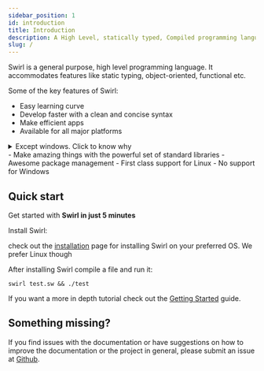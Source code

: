 ```yaml
---
sidebar_position: 1
id: introduction
title: Introduction
description: A High Level, statically typed, Compiled programming language
slug: /
---
```


Swirl is a general purpose, high level programming language. It accommodates features like static typing, object-oriented, functional etc.

Some of the key features of Swirl:
-   Easy learning curve
-   Develop faster with a clean and concise syntax
-   Make efficient apps
-   Available for all major platforms
<details>
  <summary>Except windows. Click to know why</summary>
  <div>
    <div>Because it sucks. We don't consider it a OS. Move to Linux</div>
  </div>
</details>
-   Make amazing things with the powerful set of standard libraries
-   Awesome package management
-   First class support for Linux
-   No support for Windows

## Quick start

Get started with **Swirl in just 5 minutes**

Install Swirl:

check out the [installation](getting-started/installation) page for installing Swirl on your preferred OS. We prefer Linux though

After installing Swirl compile a file and run it:

```shell
swirl test.sw && ./test
```

If you want a more in depth tutorial check out the [Getting Started](getting-started) guide.

## Something missing?

If you find issues with the documentation or have suggestions on how to improve the documentation or the project in general, please submit an issue at [Github](https://github.com/SwirlLang/Swirl/issues).
